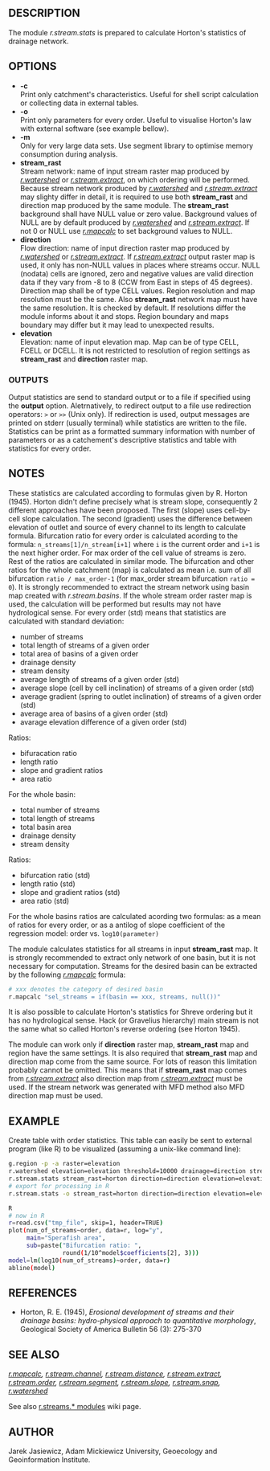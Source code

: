 ## DESCRIPTION

The module *r.stream.stats* is prepared to calculate Horton's statistics
of drainage network.

## OPTIONS

- **-c**  
    Print only catchment's characteristics. Useful for shell script
    calculation or collecting data in external tables.
- **-o**  
    Print only parameters for every order. Useful to visualise Horton's
    law with external software (see example bellow).
- **-m**  
    Only for very large data sets. Use segment library to optimise
    memory consumption during analysis.
- **stream\_rast**  
    Stream network: name of input stream raster map produced by
    *[r.watershed](https://grass.osgeo.org/grass-stable/manuals/r.watershed.html)*
    or
    *[r.stream.extract](https://grass.osgeo.org/grass-stable/manuals/r.stream.extract.html)*,
    on which ordering will be performed. Because stream network produced
    by
    *[r.watershed](https://grass.osgeo.org/grass-stable/manuals/r.watershed.html)*
    and
    *[r.stream.extract](https://grass.osgeo.org/grass-stable/manuals/r.stream.extract.html)*
    may slighty differ in detail, it is required to use both
    **stream\_rast** and direction map produced by the same module. The
    **stream\_rast** background shall have NULL value or zero value.
    Background values of NULL are by default produced by
    *[r.watershed](https://grass.osgeo.org/grass-stable/manuals/r.watershed.html)*
    and
    *[r.stream.extract](https://grass.osgeo.org/grass-stable/manuals/r.stream.extract.html)*.
    If not 0 or NULL use
    *[r.mapcalc](https://grass.osgeo.org/grass-stable/manuals/r.mapcalc.html)*
    to set background values to NULL.
- **direction**  
    Flow direction: name of input direction raster map produced by
    *[r.watershed](https://grass.osgeo.org/grass-stable/manuals/r.watershed.html)*
    or
    *[r.stream.extract](https://grass.osgeo.org/grass-stable/manuals/r.stream.extract.html)*.
    If
    *[r.stream.extract](https://grass.osgeo.org/grass-stable/manuals/r.stream.extract.html)*
    output raster map is used, it only has non-NULL values in places
    where streams occur. NULL (nodata) cells are ignored, zero and
    negative values are valid direction data if they vary from -8 to 8
    (CCW from East in steps of 45 degrees). Direction map shall be of
    type CELL values. Region resolution and map resolution must be the
    same. Also **stream\_rast** network map must have the same
    resolution. It is checked by default. If resolutions differ the
    module informs about it and stops. Region boundary and maps boundary
    may differ but it may lead to unexpected results.
- **elevation**  
    Elevation: name of input elevation map. Map can be of type CELL,
    FCELL or DCELL. It is not restricted to resolution of region
    settings as **stream\_rast** and **direction** raster map.

### OUTPUTS

Output statistics are send to standard output or to a file if specified
using the **output** option. Aletrnatively, to redirect output to a file
use redirection operators: `>` or `>>` (Unix only). If redirection is
used, output messages are printed on stderr (usually terminal) while
statistics are written to the file. Statistics can be print as a
formatted summary information with number of parameters or as a
catchement's descriptive statistics and table with statistics for every
order.

## NOTES

These statistics are calculated according to formulas given by R. Horton
(1945). Horton didn't define precisely what is stream slope,
consequently 2 different approaches have been proposed. The first
(slope) uses cell-by-cell slope calculation. The second (gradient) uses
the difference between elevation of outlet and source of every channel
to its length to calculate formula. Bifurcation ratio for every order is
calculated acording to the formula: `n_streams[1]/n_stream[i+1]` where
`i` is the current order and `i+1` is the next higher order. For max
order of the cell value of streams is zero. Rest of the ratios are
calculated in similar mode. The bifurcation and other ratios for the
whole catchment (map) is calculated as mean i.e. sum of all bifurcation
`ratio / max_order-1` (for max\_order stream bifurcation `ratio = 0`).
It is strongly recommended to extract the stream network using basin map
created with *r.stream.basins*. If the whole stream order raster map is
used, the calculation will be performed but results may not have
hydrological sense. For every order (std) means that statistics are
calculated with standard deviation:

- number of streams
- total length of streams of a given order
- total area of basins of a given order
- drainage density
- stream density
- average length of streams of a given order (std)
- average slope (cell by cell inclination) of streams of a given order
    (std)
- average gradient (spring to outlet inclination) of streams of a
    given order (std)
- average area of basins of a given order (std)
- avarage elevation difference of a given order (std)

Ratios:

- bifuracation ratio
- length ratio
- slope and gradient ratios
- area ratio

For the whole basin:

- total number of streams
- total length of streams
- total basin area
- drainage density
- stream density

Ratios:

- bifurcation ratio (std)
- length ratio (std)
- slope and gradient ratios (std)
- area ratio (std)

For the whole basins ratios are calculated acording two formulas: as a
mean of ratios for every order, or as a antilog of slope coefficient of
the regression model: order vs. `log10(parameter)`

The module calculates statistics for all streams in input
**stream\_rast** map. It is strongly recommended to extract only network
of one basin, but it is not necessary for computation. Streams for the
desired basin can be extracted by the following
*[r.mapcalc](https://grass.osgeo.org/grass-stable/manuals/r.mapcalc.html)*
formula:

```sh
# xxx denotes the category of desired basin
r.mapcalc "sel_streams = if(basin == xxx, streams, null())"
```

It is also possible to calculate Horton's statistics for Shreve ordering
but it has no hydrological sense. Hack (or Gravelius hierarchy) main
stream is not the same what so called Horton's reverse ordering (see
Horton 1945).

The module can work only if **direction** raster map, **stream\_rast**
map and region have the same settings. It is also required that
**stream\_rast** map and direction map come from the same source. For
lots of reason this limitation probably cannot be omitted. This means
that if **stream\_rast** map comes from
*[r.stream.extract](https://grass.osgeo.org/grass-stable/manuals/r.stream.extract.html)*
also direction map from
*[r.stream.extract](https://grass.osgeo.org/grass-stable/manuals/r.stream.extract.html)*
must be used. If the stream network was generated with MFD method also
MFD direction map must be used.

## EXAMPLE

Create table with order statistics. This table can easily be sent to
external program (like R) to be visualized (assuming a unix-like command
line):

```sh
g.region -p -a raster=elevation
r.watershed elevation=elevation threshold=10000 drainage=direction stream=streams
r.stream.stats stream_rast=horton direction=direction elevation=elevation
# export for processing in R
r.stream.stats -o stream_rast=horton direction=direction elevation=elevation > tmp_file

R
# now in R
r=read.csv("tmp_file", skip=1, header=TRUE)
plot(num_of_streams~order, data=r, log="y",
     main="Sperafish area",
     sub=paste("Bifurcation ratio: ",
               round(1/10^model$coefficients[2], 3)))
model=lm(log10(num_of_streams)~order, data=r)
abline(model)
```

## REFERENCES

- Horton, R. E. (1945), *Erosional development of streams and their
    drainage basins: hydro-physical approach to quantitative
    morphology*, Geological Society of America Bulletin 56 (3): 275-370

## SEE ALSO

*[r.mapcalc](https://grass.osgeo.org/grass-stable/manuals/r.mapcalc.html),
[r.stream.channel](r.stream.channel.md),
[r.stream.distance](r.stream.distance.md),
[r.stream.extract](https://grass.osgeo.org/grass-stable/manuals/r.stream.extract.html),
[r.stream.order](r.stream.order.md),
[r.stream.segment](r.stream.segment.md),
[r.stream.slope](r.stream.slope.md), [r.stream.snap](r.stream.snap.md),
[r.watershed](https://grass.osgeo.org/grass-stable/manuals/r.watershed.html)*

See also [r.streams.\*
modules](https://grasswiki.osgeo.org/wiki/R.stream.*_modules) wiki page.

## AUTHOR

Jarek Jasiewicz, Adam Mickiewicz University, Geoecology and
Geoinformation Institute.
